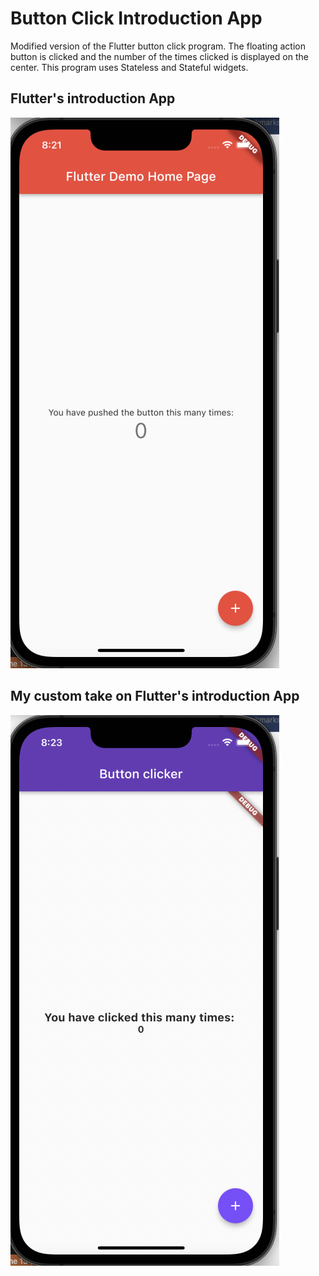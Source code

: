 # Button Click Introduction App

Modified version of the Flutter button click program. The floating action button is clicked and the number of the times clicked is displayed on the center. This program uses Stateless and Stateful widgets.

## Flutter's introduction App
![Flutter Introduction](images/flutter_intro.png)

## My custom take on Flutter's introduction App
![Flutter Introduction](images/flutter_intro_modified.png)
